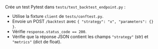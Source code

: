 Crée un test Pytest dans `tests/test_backtest_endpoint.py` :
- Utilise la fixture `client` de `tests/conftest.py`.  
- Envoie un POST `/backtest` avec `{ "strategy": "x", "parameters": {} }`.  
- Vérifie `response.status_code == 200`.  
- Vérifie que la réponse JSON contient les champs `"strategy"` (str) et `"metrics"` (dict de float).
